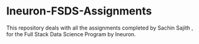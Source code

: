 # Ineuron-FSDS-Assignments



This repository deals with all the assignments completed by Sachin Sajith , for the Full Stack Data Science Program by Ineuron.
